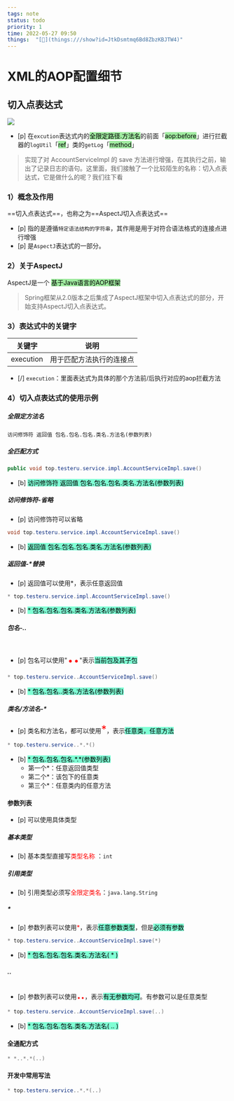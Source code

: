 ```yaml
---
tags: note
status: todo
priority: 1
time: 2022-05-27 09:50
things:  "[🧊](things:///show?id=JtkDsmtmq6Bd8ZbzKBJTW4)"
---
```



# XML的AOP配置细节

##  切⼊点表达式

![](https://cdn.jsdelivr.net/gh/testeru-top/images/spring/202205281622682.png)

- [p] 在`excution`表达式内的<mark style="background: #6FE26FA6;">全限定路径.方法名</mark>的前面「<mark style="background: #6FE26FA6;">aop:before</mark>」进行拦截器的`logUtil`「<mark style="background: #6FE26FA6;">ref</mark>」类的`getLog`「<mark style="background: #6FE26FA6;">method</mark>」
>实现了对 AccountServiceImpl 的 save ⽅法进⾏增强，在其执⾏之前，输出了记录⽇志的语句。这⾥⾯，我们接触了⼀个⽐较陌⽣的名称：切⼊点表达式，它是做什么的呢？我们往下看

### 1）概念及作⽤

==切⼊点表达式==，也称之为==AspectJ切⼊点表达式==
- [p] 指的是遵循`特定语法结构的字符串`，其作⽤是⽤于对符合语法格式的连接点进⾏增强
- [p] 是`AspectJ`表达式的⼀部分。

### 2）关于AspectJ

AspectJ是⼀个 <mark style="background: #6FE26FA6;">基于Java语⾔的AOP框架</mark>
>Spring框架从2.0版本之后集成了AspectJ框架中切⼊点表达式的部分，开始⽀持AspectJ切⼊点表达式。

### 3）表达式中的关键字
|关键字|说明|
|---|---|
|execution|用于匹配方法执行的连接点|
- [/]  `execution`：里面表达式为具体的那个方法前/后执行对应的aop拦截方法


### 4）切⼊点表达式的使⽤示例
##### 全限定⽅法名

```
访问修饰符 返回值 包名.包名.包名.类名.⽅法名(参数列表)
```



##### 全匹配⽅式
```java
public void top.testeru.service.impl.AccountServiceImpl.save()
```

- [b] <mark style="background: #7fffd4;">访问修饰符 返回值 包名.包名.包名.类名.⽅法名(参数列表)</mark>



##### 访问修饰符-省略
- [p] 访问修饰符可以省略

```java
void top.testeru.service.impl.AccountServiceImpl.save()
```

- [b] <mark style="background: #7fffd4;">返回值 包名.包名.包名.类名.⽅法名(参数列表)</mark>


##### 返回值-*替换

- [p] 返回值可以使⽤*，表示任意返回值

```java
* top.testeru.service.impl.AccountServiceImpl.save()
```

- [b] <mark style="background: #7fffd4;">*  包名.包名.包名.类名.⽅法名(参数列表)</mark>


##### 包名-..
- [p] 包名可以使⽤"<font color="red" size=8>..</font>"表示<mark style="background: #7fffd4;">当前包及其⼦包</mark>
```java
* top.testeru.service..AccountServiceImpl.save()
```


- [b] <mark style="background: #7fffd4;">*  包名.包名..类名.⽅法名(参数列表)</mark>

##### 类名/方法名-*
- [p] 类名和⽅法名，都可以使⽤<font color="red" size=5>*</font>，表示<mark style="background: #7fffd4;">任意类，任意⽅法</mark>
```java
* top.testeru.service..*.*()
```

- [b] <mark style="background: #7fffd4;">*  包名.包名.包名.\*.*(参数列表)</mark>
  - 第一个*：任意返回值类型
  - 第二个*：该包下的任意类
  - 第三个*：任意类内的任意方法


#### 参数列表

- [p] 可以使⽤具体类型
##### 基本类型
- [b] 基本类型直接写<font color="red">类型名称</font> ：`int`
##### 引⽤类型
- [b] 引⽤类型必须写<font color="red">全限定类名</font>：`java.lang.String`
##### *
- [p] 参数列表可以使⽤<font color="red">*</font>，表示<mark style="background: #7fffd4;">任意参数类型</mark>，但是<mark style="background: #7fffd4;">必须有参数</mark>
```java
* top.testeru.service..AccountServiceImpl.save(*)
```

- [b] <mark style="background: #7fffd4;">\*  包名.包名.包名.类名.⽅法名( * )</mark>

##### ..
- [p] 参数列表可以使⽤<font color="red" size=6>..</font>，表示<mark style="background: #7fffd4;">有⽆参数均可</mark>。有参数可以是任意类型
```java
* top.testeru.service..AccountServiceImpl.save(..)
```

- [b] <mark style="background: #7fffd4;">\*  包名.包名.包名.类名.⽅法名( .. )</mark>

#### 全通配⽅式
```java
* *..*.*(..)
```

#### 开发中常⽤写法
```java
* top.testeru.service..*.*(..)
```
